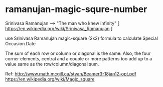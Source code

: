 # ramanujan-magic-squre-number

Srinivasa Ramanujan --> "The man who knew infinity" [ https://en.wikipedia.org/wiki/Srinivasa_Ramanujan ]

use Srinivasa Ramanujan magic-square (2x2) formula to calculate Special Occasion Date

The sum of each row or column or diagonal is the same. Also, the four corner elements, central and a couple or more patterns too add up to a value same as the row/column/diagonal sum.


Ref: 
  http://www.math.mcgill.ca/styan/Beamer3-18jan12-opt.pdf
  https://en.wikipedia.org/wiki/Magic_square

